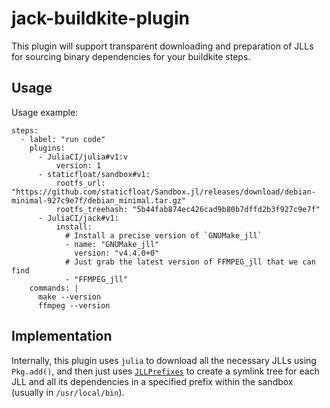 # jack-buildkite-plugin
This plugin will support transparent downloading and preparation of JLLs for sourcing binary dependencies for your buildkite steps.

## Usage

Usage example:
```
steps:
  - label: "run code"
    plugins:
      - JuliaCI/julia#v1:v
          version: 1
      - staticfloat/sandbox#v1:
          rootfs_url: "https://github.com/staticfloat/Sandbox.jl/releases/download/debian-minimal-927c9e7f/debian_minimal.tar.gz"
          rootfs_treehash: "5b44fab874ec426cad9b80b7dffd2b3f927c9e7f"
      - JuliaCI/jack#v1:
          install:
            # Install a precise version of `GNUMake_jll`
            - name: "GNUMake_jll"
              version: "v4.4.0+0"
            # Just grab the latest version of FFMPEG_jll that we can find
            - "FFMPEG_jll"
    commands: |
      make --version
      ffmpeg --version
```

## Implementation

Internally, this plugin uses `julia` to download all the necessary JLLs using `Pkg.add()`, and then just uses [`JLLPrefixes`](https://github.com/JuliaPackaging/JLLPrefixes.jl/) to create a symlink tree for each JLL and all its dependencies in a specified prefix within the sandbox (usually in `/usr/local/bin`).
